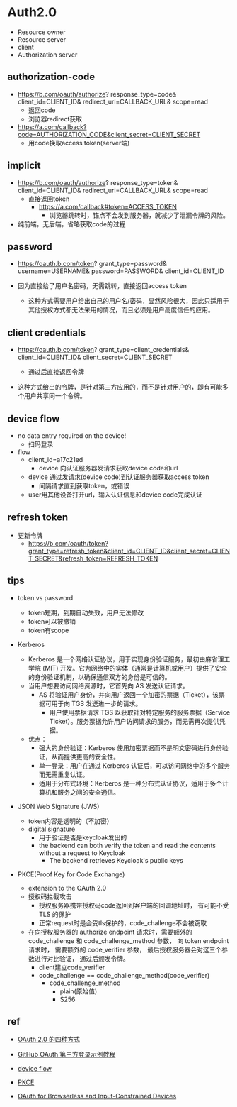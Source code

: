 # Auth2.0
+ Resource owner
+ Resource server
+ client
+ Authorization server



## authorization-code
+ https://b.com/oauth/authorize?
  response_type=code&
  client_id=CLIENT_ID&
  redirect_uri=CALLBACK_URL&
  scope=read
    + 返回code
    + 浏览器redirect获取
+ https://a.com/callback?code=AUTHORIZATION_CODE&client_secret=CLIENT_SECRET
    + 用code换取access token(server端)

## implicit
+ https://b.com/oauth/authorize?
  response_type=token&
  client_id=CLIENT_ID&
  redirect_uri=CALLBACK_URL&
  scope=read
    + 直接返回token
        + https://a.com/callback#token=ACCESS_TOKEN
            + 浏览器跳转时，锚点不会发到服务器，就减少了泄漏令牌的风险。
+ 纯前端，无后端，省略获取code的过程

## password
+ https://oauth.b.com/token?
  grant_type=password&
  username=USERNAME&
  password=PASSWORD&
  client_id=CLIENT_ID

+ 因为直接给了用户名密码，无需跳转，直接返回access token
    + 这种方式需要用户给出自己的用户名/密码，显然风险很大，因此只适用于其他授权方式都无法采用的情况，而且必须是用户高度信任的应用。

## client credentials
+ https://oauth.b.com/token?
  grant_type=client_credentials&
  client_id=CLIENT_ID&
  client_secret=CLIENT_SECRET
    + 通过后直接返回令牌

+ 这种方式给出的令牌，是针对第三方应用的，而不是针对用户的，即有可能多个用户共享同一个令牌。

## device flow
+ no data entry required on the device!
  + 扫码登录
+ flow
  + client_id=a17c21ed
    + device 向认证服务器发请求获取device code和url
  + device 通过发请求(device code)到认证服务器获取access token
    + 间隔请求直到获取token，或错误
  + user用其他设备打开url，输入认证信息和device code完成认证

## refresh token
+ 更新令牌
    + https://b.com/oauth/token?grant_type=refresh_token&client_id=CLIENT_ID&client_secret=CLIENT_SECRET&refresh_token=REFRESH_TOKEN


## tips
+ token vs password
    + token短期，到期自动失效，用户无法修改
    + token可以被撤销
    + token有scope


+ Kerberos
    + Kerberos 是一个网络认证协议，用于实现身份验证服务，最初由麻省理工学院 (MIT) 开发。它为网络中的实体（通常是计算机或用户）提供了安全的身份验证机制，以确保通信双方的身份是可信的。
    + 当用户想要访问网络资源时，它首先向 AS 发送认证请求。
        + AS 将验证用户身份，并向用户返回一个加密的票据（Ticket），该票据可用于向 TGS 发送进一步的请求。
            + 用户使用票据请求 TGS 以获取针对特定服务的服务票据（Service Ticket）。服务票据允许用户访问请求的服务，而无需再次提供凭据。
    + 优点：
        + 强大的身份验证：Kerberos 使用加密票据而不是明文密码进行身份验证，从而提供更高的安全性。
        + 单一登录：用户在通过 Kerberos 认证后，可以访问网络中的多个服务而无需重复认证。
        + 适用于分布式环境：Kerberos 是一种分布式认证协议，适用于多个计算机和服务之间的安全通信。

+ JSON Web Signature (JWS)
    + token内容是透明的（不加密）
    + digital signature
        + 用于验证是否是keycloak发出的
        + the backend can both verify the token and read the contents without a request to Keycloak
            + The backend retrieves Keycloak's public keys

+ PKCE(Proof Key for Code Exchange)
    + extension to the OAuth 2.0 
    + 授权码拦截攻击
        + 授权服务器携带授权码code返回到客户端的回调地址时， 有可能不受TLS 的保护
        + 正常request时是会受tls保护的，code_challenge不会被窃取
    + 在向授权服务器的 authorize endpoint 请求时，需要额外的 code_challenge 和 code_challenge_method 参数， 向 token endpoint 请求时， 需要额外的 code_verifier 参数， 最后授权服务器会对这三个参数进行对比验证， 通过后颁发令牌。
        + client建立code_verifier
        + code_challenge == code_challenge_method(code_verifier)
            + code_challenge_method
                + plain(原始值)
                + S256


## ref
+ [OAuth 2.0 的四种方式](https://www.ruanyifeng.com/blog/2019/04/oauth-grant-types.html)
+ [GitHub OAuth 第三方登录示例教程](https://www.ruanyifeng.com/blog/2019/04/github-oauth.html)
+ [device flow](https://www.oauth.com/oauth2-servers/device-flow/)

+ [PKCE](https://www.cnblogs.com/myshowtime/p/15555538.html)
+ [OAuth for Browserless and Input-Constrained Devices](https://www.oauth.com/oauth2-servers/device-flow/)
